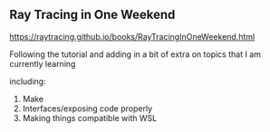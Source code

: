 ## Ray Tracing in One Weekend

https://raytracing.github.io/books/RayTracingInOneWeekend.html

Following the tutorial and adding in a bit of extra on topics that I am currently learning

including:

1. Make
2. Interfaces/exposing code properly
3. Making things compatible with WSL
